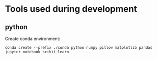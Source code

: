 # Tools used during development

## python
Create conda environment:
```shell
conda create --prefix ./conda python numpy pillow matplotlib pandas jupyter notebook scikit-learn
```
